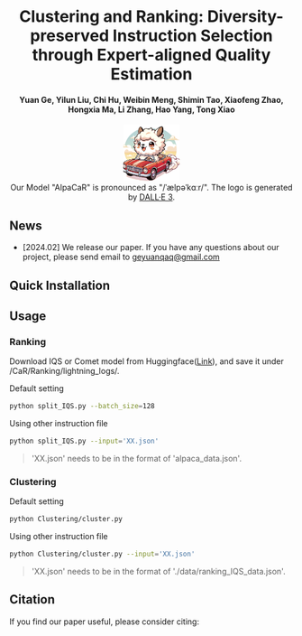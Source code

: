 <h1 align="center">Clustering and Ranking: Diversity-preserved Instruction Selection through Expert-aligned Quality Estimation</h1>
<!-- Clustering and Ranking: Diversity-preserved Instruction Selection through Expert-aligned Quality Estimation -->
<h4 align="center"> Yuan Ge, Yilun Liu, Chi Hu, Weibin Meng, Shimin Tao, Xiaofeng Zhao, Hongxia Ma, Li Zhang, Hao Yang, Tong Xiao</h4>

<p align="center">
    <img src="alpacar.png" width="20%"> <br>
    Our Model "AlpaCaR" is pronounced as "/ˈælpəˈkɑːr/". The logo is generated by <a href="https://chat.openai.com">DALL·E 3</a>.
</p>

## News
- [2024.02] We release our paper. If you have any questions about our project, please send email to geyuanqaq@gmail.com

## Quick Installation


## Usage

### Ranking

Download IQS or Comet model from Huggingface(<a href="https://chat.openai.com">Link</a>), and save it under /CaR/Ranking/lightning_logs/.


Default setting
```bash
python split_IQS.py --batch_size=128
```

Using other instruction file
```bash
python split_IQS.py --input='XX.json'
```
> 'XX.json' needs to be in the format of 'alpaca_data.json'.


### Clustering

Default setting
```bash
python Clustering/cluster.py
```

Using other instruction file
```bash
python Clustering/cluster.py --input='XX.json'
```
> 'XX.json' needs to be in the format of './data/ranking_IQS_data.json'.

## Citation
If you find our paper useful, please consider citing:
```bibtex

```
